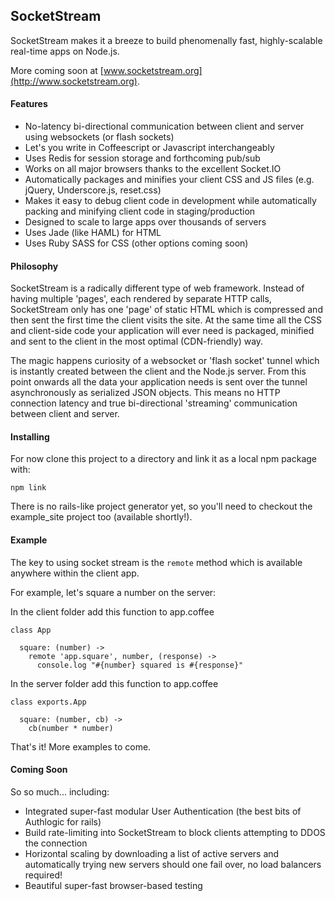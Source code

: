 ## SocketStream

SocketStream makes it a breeze to build phenomenally fast, highly-scalable real-time apps on Node.js. 

More coming soon at [www.socketstream.org](http://www.socketstream.org).


#### Features

* No-latency bi-directional communication between client and server using websockets (or flash sockets)
* Let's you write in Coffeescript or Javascript interchangeably
* Uses Redis for session storage and forthcoming pub/sub
* Works on all major browsers thanks to the excellent Socket.IO
* Automatically packages and minifies your client CSS and JS files (e.g. jQuery, Underscore.js, reset.css)
* Makes it easy to debug client code in development while automatically packing and minifying client code in staging/production
* Designed to scale to large apps over thousands of servers
* Uses Jade (like HAML) for HTML
* Uses Ruby SASS for CSS (other options coming soon)


#### Philosophy

SocketStream is a radically different type of web framework. Instead of having multiple 'pages', each rendered by separate HTTP calls, SocketStream only has one 'page' of static HTML which is compressed and then sent the first time the client visits the site. At the same time all the CSS and client-side code your application will ever need is packaged, minified and sent to the client in the most optimal (CDN-friendly) way.

The magic happens curiosity of a websocket or 'flash socket' tunnel which is instantly created between the client and the Node.js server.
From this point onwards all the data your application needs is sent over the tunnel asynchronously as serialized JSON objects. This means no HTTP connection latency and true bi-directional 'streaming' communication between client and server.


#### Installing

For now clone this project to a directory and link it as a local npm package with:

`npm link`

There is no rails-like project generator yet, so you'll need to checkout the example_site project too (available shortly!).


#### Example

The key to using socket stream is the `remote` method which is available anywhere within the client app.

For example, let's square a number on the server:

In the client folder add this function to app.coffee

    class App

      square: (number) ->
        remote 'app.square', number, (response) ->
          console.log "#{number} squared is #{response}"


In the server folder add this function to app.coffee

    class exports.App

      square: (number, cb) ->
        cb(number * number)


That's it! More examples to come.


#### Coming Soon

So so much... including:

* Integrated super-fast modular User Authentication (the best bits of Authlogic for rails)
* Build rate-limiting into SocketStream to block clients attempting to DDOS the connection
* Horizontal scaling by downloading a list of active servers and automatically trying new servers should one fail over, no load balancers required!
* Beautiful super-fast browser-based testing
